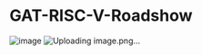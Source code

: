 # GAT-RISC-V-Roadshow
![image](https://github.com/user-attachments/assets/3605c902-a21a-4c5e-bcbf-313b33cf13f6)
![Uploading image.png…]()

